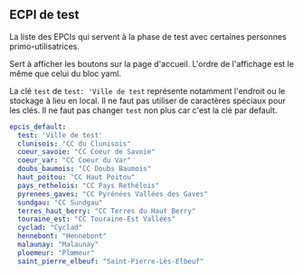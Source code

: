 ## ECPI de test

La liste des EPCIs qui servent à la phase de test avec certaines personnes primo-utilisatrices.

Sert à afficher les boutons sur la page d'accueil. L'ordre de l'affichage est le même que celui du bloc yaml.

La clé `test` de `test: 'Ville de test` représente notamment l'endroit ou le stockage à lieu en local. Il ne faut pas utiliser de caractères spéciaux pour les clés.
Il ne faut pas changer `test` non plus car c'est la clé par default.

```yaml
epcis_default:
  test: 'Ville de test'
  clunisois: "CC du Clunisois"
  coeur_savoie: "CC Coeur de Savoie"
  coeur_var: "CC Coeur du Var"
  doubs_baumois: "CC Doubs Baumois"
  haut_poitou: "CC Haut Poitou"
  pays_rethelois: "CC Pays Rethélois"
  pyrenees_gaves: "CC Pyrénées Vallées des Gaves"
  sundgau: "CC Sundgau"
  terres_haut_berry: "CC Terres du Haut Berry"
  touraine_est: "CC Touraine-Est Vallées"
  cyclad: "Cyclad"
  hennebont: "Hennebont"
  malaunay: "Malaunay"
  ploemeur: "Plœmeur"
  saint_pierre_elbeuf: "Saint-Pierre-Lès-Elbeuf"
  

```
